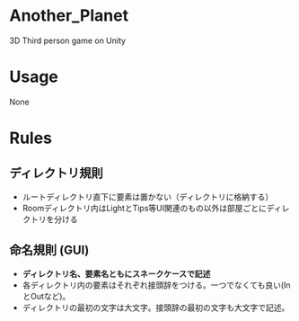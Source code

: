 # Another_Planet
3D Third person game on Unity

# Usage
None

# Rules
## ディレクトリ規則
 - ルートディレクトリ直下に要素は置かない（ディレクトリに格納する）
 - Roomディレクトリ内はLightとTips等UI関連のもの以外は部屋ごとにディレクトリを分ける
 
## 命名規則 (GUI)
 - **ディレクトリ名、要素名ともにスネークケースで記述**
 - 各ディレクトリ内の要素はそれぞれ接頭辞をつける。一つでなくても良い(InとOutなど)。
 - ディレクトリの最初の文字は大文字。接頭辞の最初の文字も大文字で記述。
